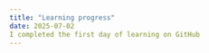 ```yaml
---
title: "Learning progress"
date: 2025-07-02
I completed the first day of learning on GitHub
---
```

